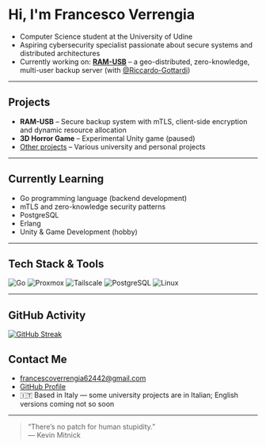 # Hi, I'm Francesco Verrengia

- Computer Science student at the University of Udine  
- Aspiring cybersecurity specialist passionate about secure systems and distributed architectures  
- Currently working on: [**RAM-USB**](https://github.com/Riccardo-Gottardi/backup_service) – a geo-distributed, zero-knowledge, multi-user backup server (with [@Riccardo-Gottardi](https://github.com/Riccardo-Gottardi))

---

## Projects

- **RAM-USB** – Secure backup system with mTLS, client-side encryption and dynamic resource allocation  
- **3D Horror Game** – Experimental Unity game (paused)  
- [Other projects](https://github.com/Verryx-02/Personal-Projects) – Various university and personal projects

---

## Currently Learning

- Go programming language (backend development)  
- mTLS and zero-knowledge security patterns  
- PostgreSQL
- Erlang
- Unity & Game Development (hobby)

---

## Tech Stack & Tools

![Go](https://img.shields.io/badge/Go-00ADD8?style=for-the-badge&logo=go&logoColor=white)
![Proxmox](https://img.shields.io/badge/Proxmox-000000?style=for-the-badge&logo=proxmox&logoColor=white)
![Tailscale](https://img.shields.io/badge/Tailscale-0043CE?style=for-the-badge&logo=tailscale&logoColor=white)
![PostgreSQL](https://img.shields.io/badge/PostgreSQL-336791?style=for-the-badge&logo=postgresql&logoColor=white)
![Linux](https://img.shields.io/badge/Linux-FCC624?style=for-the-badge&logo=linux&logoColor=black)

---

## GitHub Activity

[![GitHub Streak](https://github-readme-streak-stats.herokuapp.com/?user=Verryx-02)](https://git.io/streak-stats)  

## Contact Me

- francescoverrengia62442@gmail.com  
- [GitHub Profile](https://github.com/Verryx-02)  
- 🇮🇹 Based in Italy — some university projects are in Italian; English versions coming not so soon

---

> “There’s no patch for human stupidity.”  
> — Kevin Mitnick
